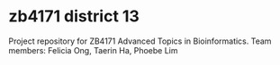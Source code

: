 # zb4171 district 13
Project repository for ZB4171 Advanced Topics in Bioinformatics. 
Team members: Felicia Ong, Taerin Ha, Phoebe Lim
